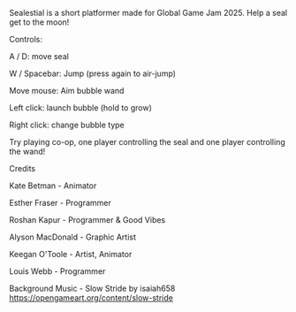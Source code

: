 Sealestial is a short platformer made for Global Game Jam 2025. Help a seal get to the moon!

Controls:

A / D: move seal

W / Spacebar: Jump (press again to air-jump)

Move mouse: Aim bubble wand

Left click: launch bubble (hold to grow)

Right click: change bubble type

Try playing co-op, one player controlling the seal and one player controlling the wand!

Credits

Kate Betman - Animator

Esther Fraser - Programmer

Roshan Kapur - Programmer & Good Vibes

Alyson MacDonald - Graphic Artist

Keegan O'Toole - Artist, Animator

Louis Webb - Programmer

Background Music - Slow Stride by isaiah658 https://opengameart.org/content/slow-stride

